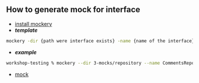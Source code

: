 ## How to generate mock for interface

* [install mockery](https://github.com/vektra/mockery#installation)
* ***template***
```bash
mockery -dir {path were interface exists} -name {name of the interface} -output app/mocks -output mocks -case underscore
```
* ***example***
   
```bash
workshop-testing % mockery --dir 3-mocks/repository --name CommentsRepository --output 3-mocks/mocks --case underscore
```
* [mock](https://github.com/vektra/mockery#installation)